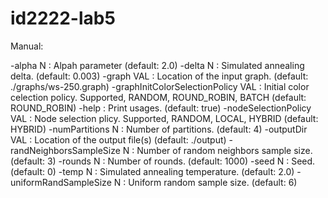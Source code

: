 # id2222-lab5

Manual:

 -alpha N                           : Alpah parameter (default: 2.0)
 -delta N                           : Simulated annealing delta. (default:
                                      0.003)
 -graph VAL                         : Location of the input graph. (default:
                                      ./graphs/ws-250.graph)
 -graphInitColorSelectionPolicy VAL : Initial color celection policy.
                                      Supported, RANDOM, ROUND_ROBIN, BATCH
                                      (default: ROUND_ROBIN)
 -help                              : Print usages. (default: true)
 -nodeSelectionPolicy VAL           : Node selection plicy. Supported, RANDOM,
                                      LOCAL, HYBRID (default: HYBRID)
 -numPartitions N                   : Number of partitions. (default: 4)
 -outputDir VAL                     : Location of the output file(s) (default:
                                      ./output)
 -randNeighborsSampleSize N         : Number of random neighbors sample size.
                                      (default: 3)
 -rounds N                          : Number of rounds. (default: 1000)
 -seed N                            : Seed. (default: 0)
 -temp N                            : Simulated annealing temperature.
                                      (default: 2.0)
 -uniformRandSampleSize N           : Uniform random sample size. (default: 6)
